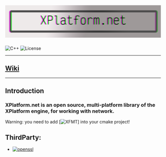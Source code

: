 # ![Logo](Assets/logo.png)
![C++](https://img.shields.io/badge/-C++-090909?style=for-the-badge&logo=C%2b%2b&logoColor=6296CC)
![License](https://img.shields.io/badge/License-MIT-Red?style=for-the-badge)

---
[Wiki](Assets/docs/Wiki.md) 
---

---
## Introduction

### XPlatform.net is an open source, multi-platform library of the XPlatform engine, for working with network.

Warning: you need to add [![XFMT](https://github.com/XPlatformProject/XFmt)] into your cmake project!

## ThirdParty:
- [![openssl](https://img.shields.io/badge/ssl-openssl-Red?style=for-the-badge)](https://github.com/XPlatformProject/openssl-cmake)